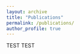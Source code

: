```yaml
---
layout: archive
title: "Publications"
permalink: /publications/
author_profile: true
---
```


TEST TEST
